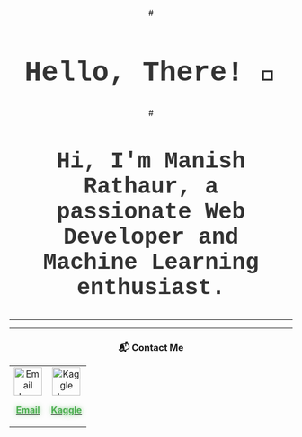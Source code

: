 <div align="center">

#<h1 style="font-family: 'Courier New', monospace; font-size: 50px; text-align: center; color: #333;">Hello, There! 👋</h1>
#<h2 style="font-family: 'Courier New', monospace; font-size: 40px; text-align: center; color: #333;">Hi, I'm <strong>Manish Rathaur</strong>, a passionate Web Developer and Machine Learning enthusiast.</h2>
<hr>

---

### 📬 Contact Me  
<table>
  <tr>
    <td align="center">
      <a href="mailto:mrathaur704@gmail.com" title="Email Me">
        <img src="https://img.icons8.com/ios-filled/50/4caf50/new-post.png" alt="Email Icon" width="50">
        <p style="color: #4caf50; font-weight: bold; text-shadow: 0px 0px 8px rgba(76, 175, 80, 0.7);">Email</p>
      </a>
    </td>
    <td align="center">
      <a href="https://www.kaggle.com/manishrathaur" title="Kaggle Profile">
        <img src="https://img.icons8.com/color/48/000000/kaggle.png" alt="Kaggle Icon" width="50">
        <p style="color: #4caf50; font-weight: bold; text-shadow: 0px 0px 8px rgba(76, 175, 80, 0.7);">Kaggle</p>
      </a>
    </td>
  </tr>
</table>

</div>

